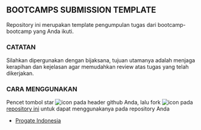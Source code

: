 ## BOOTCAMPS SUBMISSION TEMPLATE
Repository ini merupakan template pengumpulan tugas dari bootcamp-bootcamp yang Anda ikuti.

### CATATAN
Silahkan dipergunakan dengan bijaksana, tujuan utamanya adalah menjaga kerapihan dan kejelasan agar memudahkan review atas tugas yang telah dikerjakan.

### CARA MENGGUNAKAN
Pencet tombol star ![icon](https://github.com/channelCS/github-buttons/blob/master/2x/github_star.png) pada header github Anda, lalu fork ![icon](https://github.com/channelCS/github-buttons/blob/master/2x/github_fork.png) pada [repository ini](https://github.com/saktibuana/bootcamps) untuk dapat menggunakanya pada repository Anda

- [Progate Indonesia](progateid/)
